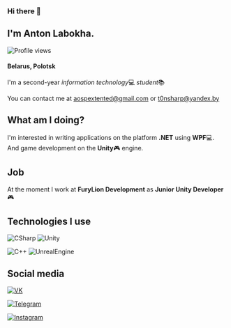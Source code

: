 ### Hi there 👋

## I'm Anton Labokha.
![Profile views](https://gpvc.arturio.dev/TonSharp)
#### Belarus, Polotsk

I'm a second-year *information technology*:computer: *student*:books:

You can contact me at aospextented@gmail.com or t0nsharp@yandex.by
## What am I doing?

I'm interested in writing applications on the platform **.NET** using **WPF**:computer:. And game development on the **Unity**:video_game: engine.

## Job

At the moment I work at **FuryLion Development** as **Junior Unity Developer** :video_game:

## Technologies I use

![CSharp](https://img.shields.io/badge/-C_Sharp-2b213a?style=for-the-badge&logo=csharp&logoColor=239120)
![Unity](https://img.shields.io/badge/-Unity-2b213a?style=for-the-badge&logo=unity)

![C++](https://img.shields.io/badge/-C++-2b213a?style=for-the-badge&logo=cplusplus&logoColor=00599C)
![UnrealEngine](https://img.shields.io/badge/-Unreal_engine-2b213a?style=for-the-badge&logo=unrealengine)

## Social media

[![VK](https://img.shields.io/badge/-VK-2b213a?style=for-the-badge&logo=vk&logoColor=4680C2)](https://m.vk.com/TonSharp)


[![Telegram](https://img.shields.io/badge/-Telegram-2b213a?style=for-the-badge&logo=telegram&logoColor=26A5E4)](https://t.me/Ton_Sharp)

[![Instagram](https://img.shields.io/badge/-Instagram-2b213a?style=for-the-badge&logo=instagram&logoColor=E4405F)](https://www.instagram.com/ton_sharp/)
